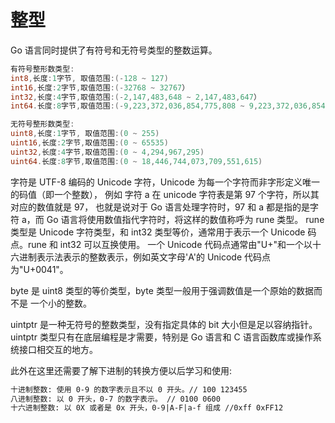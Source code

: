 # 整型

Go 语言同时提供了有符号和无符号类型的整数运算。

```go
有符号整形数类型:
int8,长度:1字节, 取值范围:(-128 ~ 127)
int16,长度:2字节,取值范围:(-32768 ~ 32767）
int32,长度:4字节,取值范围:(-2,147,483,648 ~ 2,147,483,647）
int64.长度:8字节,取值范围:(-9,223,372,036,854,775,808 ~ 9,223,372,036,854,775,807)

无符号整形数类型:
uint8,长度:1字节, 取值范围:(0 ~ 255)
uint16,长度:2字节,取值范围:(0 ~ 65535)
uint32,长度:4字节,取值范围:(0 ~ 4,294,967,295)
uint64.长度:8字节,取值范围:(0 ~ 18,446,744,073,709,551,615)
```

字符是 UTF-8 编码的 Unicode 字符，Unicode 为每一个字符而非字形定义唯一的码值（即一个整数），
例如 字符 a 在 unicode 字符表是第 97 个字符，所以其对应的数值就是 97，
也就是说对于 Go 语言处理字符时，97 和 a 都是指的是字符 a，而 Go 语言将使用数值指代字符时，将这样的数值称呼为 rune 类型。
rune 类型是 Unicode 字符类型，和 int32 类型等价，通常用于表示一个 Unicode 码点。rune 和 int32 可以互换使用。
一个 Unicode 代码点通常由"U+"和一个以十六进制表示法表示的整数表示，例如英文字母'A'的 Unicode 代码点为"U+0041"。

byte 是 uint8 类型的等价类型，byte 类型一般用于强调数值是一个原始的数据而不是 一个小的整数。

uintptr 是一种无符号的整数类型，没有指定具体的 bit 大小但是足以容纳指针。 uintptr 类型只有在底层编程是才需要，特别是 Go 语言和 C 语言函数库或操作系统接口相交互的地方。

此外在这里还需要了解下进制的转换方便以后学习和使用:

```markdown
十进制整数: 使用 0-9 的数字表示且不以 0 开头。// 100 123455
八进制整数: 以 0 开头，0-7 的数字表示。 // 0100 0600
十六进制整数: 以 0X 或者是 0x 开头，0-9|A-F|a-f 组成 //0xff 0xFF12
```

[参考资料]: (https://github.com/KeKe-Li/For-learning-Go-Tutorial/blob/master/src/chapter02/01.0.md#%E6%95%B4%E5%9E%8B)
